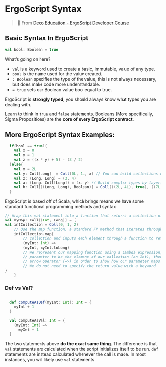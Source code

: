# ErgoScript Syntax

> 🔗 From [Deco Education - ErgoScript Developer Course](https://github.com/DeCo-Education/ErgoScript-Developer-Course/blob/main/Class-Documents/Class-1/Materials/Class1.MD)


## Basic Syntax In ErgoScript

```scala
val bool: Boolean = true

```

What’s going on here?

- `val` is a keyword used to create a basic, immutable, value of any type.
- `bool` is the name used for the value created.
- `: Boolean` specifies the type of the value, this is not always necessary, but does make code more understandable.
- `= true` sets our Boolean value bool equal to true.

ErgoScript is **strongly typed**, you should always know what types you are dealing with.

Learn to think in `true` and `false` statements. Booleans (More specifically, Sigma Propositions) are the **core of every ErgoScript contract**.

## More ErgoScript Syntax Examples:

```scala
  if(bool == true){
    val x = 0
    val y = 1
    val z = ((x * y) + 5) - (3 / 2)
  }else{
    val x = 2L
    val y: Coll[Long]  = Coll(0L, 1L, x) // You can build collections of elements
    val z: (Long, Long) = (3, 4)
    val a: (Long, Coll[Long]) = (x, y) // Build complex types by layering together pairs and colls
    val b: Coll[((Long, Long), Boolean)] = Coll(((2L, 4L), true), ((7L, 2L), false))
  }

```

ErgoScript is based off of Scala, which brings means we have some standard functional programming methods and syntax

```scala
// Wrap this val statement into a function that returns a collection of integers paired with longs
val myMap: Coll[(Int, Long)] = {      
val intCollection = Coll(0, 1, 2)
    // Use the map function, a standard FP method that iterates through the entire
    intCollection.map{
        // collection and inputs each element through a function to return a collection of outputs.                  
        (myInt: Int) =>                   
        (myInt, myInt.toLong)
        // We represent our mapping function using a Lambda expression, we define the
        // parameter to be the element of our collection (an Int), then use the
        // arrow operator (=>) in order to show how our parameter maps to an output.
        // We do not need to specify the return value with a keyword        
}                                      
    }

```

### Def vs Val?

```scala

  def computeAsDef(myInt: Int): Int = {
    myInt + 1
  }

  val computeAsVal: Int = {
    (myInt: Int) =>
      myInt + 1
  }

```

The two statements above **do the exact same thing**. The difference is that `val` statements are calculated when the script initializes itself to be run. `def` statements are instead calculated whenever the call is made.
In most instances, you will likely use `val` statements


